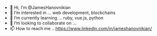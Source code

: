 - 👋 Hi, I’m @JamesHanovnikian
- 👀 I’m interested in ... web development, blockchains
- 🌱 I’m currently learning ... ruby, vue.js, python 
- 💞️ I’m looking to collaborate on ...
- 📫 How to reach me ...https://www.linkedin.com/in/jameshanovnikian/

<!---
JamesHanovnikian/JamesHanovnikian is a ✨ special ✨ repository because its `README.md` (this file) appears on your GitHub profile.
You can click the Preview link to take a look at your changes.
--->
